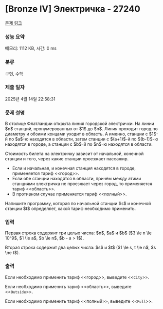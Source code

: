 # [Bronze IV] Электричка - 27240 

[문제 링크](https://www.acmicpc.net/problem/27240) 

### 성능 요약

메모리: 1112 KB, 시간: 0 ms

### 분류

구현, 수학

### 제출 일자

2025년 4월 14일 22:58:31

### 문제 설명

<p>В столице Флатландии открыта линия городской электрички. На линии $n$ станций, пронумерованных от $1$ до $n$. Линия проходит город по диаметру и обоими концами уходит в область. А именно, станции с $1$-й по $a$-ю находятся в области, затем станции с $(a+1)$-й по $(b-1)$-ю находятся в городе, а станции с $b$-й по $n$-ю находятся в области.</p>

<p>Стоимость билета на электричку зависит от начальной, конечной станции и того, через какие станции проезжает пассажир. </p>

<ul>
	<li>Если и начальная, и конечная станция находятся в городе, применяется тариф <<город>>.</li>
	<li>Если обе станции находятся в области, причём между этими станциями электричка не проезжает через город, то применяется тариф <<область>>. </li>
	<li>В противном случае применяется тариф <<полный>>.</li>
</ul>

<p>Напишите программу, которая по начальной станции $s$ и конечной станции $t$ определяет, какой тариф необходимо применить.</p>

### 입력 

 <p>Первая строка содержит три целых числа: $n$, $a$ и $b$ ($3 \le n \le 10^9$, $1 \le a$, $b \le n$, $b - a > 1$).</p>

<p>Вторая строка содержит два целых числа: $s$ и $t$ ($1 \le s, t \le n$, $s \ne t$).</p>

### 출력 

 <p>Если необходимо применить тариф <<город>>, выведите <<<code>City</code>>>.</p>

<p>Если необходимо применить тариф <<область>>, выведите <<<code>Outside</code>>>.</p>

<p>Если необходимо применить тариф <<полный>>, выведите <<<code>Full</code>>>.</p>


